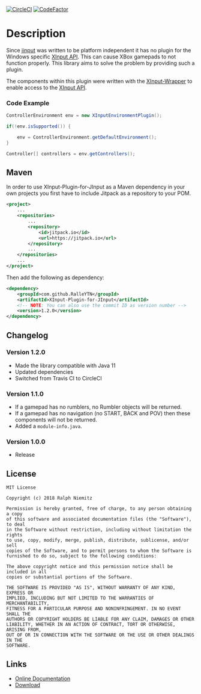 [![CircleCI](https://dl.circleci.com/status-badge/img/gh/RalleYTN/XInput-Plugin-for-JInput/tree/master.svg?style=svg)](https://dl.circleci.com/status-badge/redirect/gh/RalleYTN/XInput-Plugin-for-JInput/tree/master)
[![CodeFactor](https://www.codefactor.io/repository/github/ralleytn/xinput-plugin-for-jinput/badge)](https://www.codefactor.io/repository/github/ralleytn/xinput-plugin-for-jinput)

# Description

Since [jinput](https://github.com/jinput/jinput) was written to be platform independent it has no plugin for the Windows specific [XInput API](https://msdn.microsoft.com/de-de/library/windows/desktop/hh405053(v=vs.85)). This can cause XBox gamepads to not function properly. This library aims to solve the problem by providing such a plugin.

The components within this plugin were written with the [XInput-Wrapper](https://github.com/RalleYTN/XInput-Wrapper) to enable access to the [XInput API](https://msdn.microsoft.com/de-de/library/windows/desktop/hh405053(v=vs.85)).

### Code Example

```java
ControllerEnvironment env = new XInputEnvironmentPlugin();

if(!env.isSupported()) {

	env = ControllerEnvironment.getDefaultEnvironment();
}

Controller[] controllers = env.getControllers();
```

## Maven

In order to use XInput-Plugin-for-JInput as a Maven dependency in your own projects you first have to include Jitpack as a repository to your POM.

```xml
<project>
	...
	<repositories>
		...
		<repository>
			<id>jitpack.io</id>
			<url>https://jitpack.io</url>
		</repository>
		...
	</repositories>
	...
</project>
```

Then add the following as dependency:

```xml
<dependency>
	<groupId>com.github.RalleYTN</groupId>
	<artifactId>XInput-Plugin-for-JInput</artifactId>
	<!-- NOTE: You can also use the commit ID as version number -->
	<version>1.2.0</version>
</dependency>
```

## Changelog

### Version 1.2.0

- Made the library compatible with Java 11
- Updated dependencies
- Switched from Travis CI to CircleCI

### Version 1.1.0

- If a gamepad has no rumblers, no Rumbler objects will be returned.
- If a gamepad has no navigation (no START, BACK and POV) then these components will not be returned.
- Added a `module-info.java`.

### Version 1.0.0

- Release

## License

```
MIT License

Copyright (c) 2018 Ralph Niemitz

Permission is hereby granted, free of charge, to any person obtaining a copy
of this software and associated documentation files (the "Software"), to deal
in the Software without restriction, including without limitation the rights
to use, copy, modify, merge, publish, distribute, sublicense, and/or sell
copies of the Software, and to permit persons to whom the Software is
furnished to do so, subject to the following conditions:

The above copyright notice and this permission notice shall be included in all
copies or substantial portions of the Software.

THE SOFTWARE IS PROVIDED "AS IS", WITHOUT WARRANTY OF ANY KIND, EXPRESS OR
IMPLIED, INCLUDING BUT NOT LIMITED TO THE WARRANTIES OF MERCHANTABILITY,
FITNESS FOR A PARTICULAR PURPOSE AND NONINFRINGEMENT. IN NO EVENT SHALL THE
AUTHORS OR COPYRIGHT HOLDERS BE LIABLE FOR ANY CLAIM, DAMAGES OR OTHER
LIABILITY, WHETHER IN AN ACTION OF CONTRACT, TORT OR OTHERWISE, ARISING FROM,
OUT OF OR IN CONNECTION WITH THE SOFTWARE OR THE USE OR OTHER DEALINGS IN THE
SOFTWARE.
```

## Links

- [Online Documentation](https://ralleytn.github.io/XInput-Plugin-for-JInput/)
- [Download](https://github.com/RalleYTN/XInput-Plugin-for-JInput/releases)